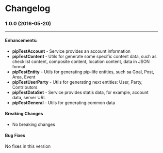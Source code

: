 # Changelog

### 1.0.0 (2016-05-20)
-----

#### Enhancements:

* **pipTestAccount** - Service provides an account information
* **pipTestContent** - Utils for generate some specific content data, such as checklist content, composite content,
location content, data in JSON format
* **pipTestEntity** - Utils for generating pip-life entities, such sa Goal, Post, Area, Event
* **pipTestUserParty** - Utils for generating next entities: User, Party, Contributors
* **pipTestDataSet** - Service provides statis data, for example, account data, server URL
* **pipTestGeneral** - Utils for generating common data

#### Breaking Changes
* No breaking changes

#### Bug Fixes
No fixes in this version

